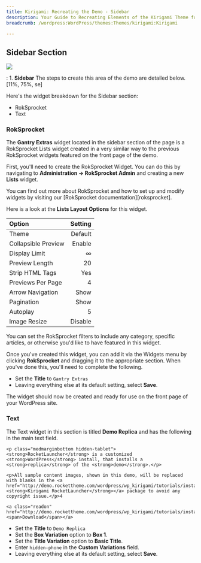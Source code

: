 ```yaml
---
title: Kirigami: Recreating the Demo - Sidebar
description: Your Guide to Recreating Elements of the Kirigami Theme for WordPress
breadcrumb: /wordpress:WordPress/themes:Themes/kirigami:Kirigami

---
```


Sidebar Section
-----
![][demo27]

:   1. **Sidebar** The steps to create this area of the demo are detailed below. [11%, 75%, se]

Here's the widget breakdown for the Sidebar section:

* RokSprocket
* Text

### RokSprocket
The **Gantry Extras** widget located in the sidebar section of the page is a RokSprocket Lists widget created in a very similar way to the previous RokSprocket widgets featured on the front page of the demo.

First, you'll need to create the RokSprocket Widget. You can do this by navigating to **Administration -> RokSprocket Admin** and creating a new **Lists** widget. 

You can find out more about RokSprocket and how to set up and modify widgets by visiting our [RokSprocket documentation][roksprocket].

Here is a look at the **Lists Layout Options** for this widget.

| Option              | Setting |  
| :------------------ | ------: |  
| Theme               | Default |  
| Collapsible Preview |  Enable |  
| Display Limit       |       ∞ |  
| Preview Length      |      20 |  
| Strip HTML Tags     |     Yes |  
| Previews Per Page   |       4 |  
| Arrow Navigation    |    Show |  
| Pagination          |    Show |  
| Autoplay            |       5 |  
| Image Resize        | Disable |  

You can set the RokSprocket filters to include any category, specific articles, or otherwise you'd like to have featured in this widget.

Once you've created this widget, you can add it via the Widgets menu by clicking **RokSprocket** and dragging it to the appropriate section. When you've done this, you'll need to complete the following.

* Set the **Title** to `Gantry Extras`
* Leaving everything else at its default setting, select **Save**.

The widget should now be created and ready for use on the front page of your WordPress site.

### Text
The Text widget in this section is titled **Demo Replica** and has the following in the main text field.

~~~
<p class="medmarginbottom hidden-tablet"><strong>RocketLauncher</strong> is a customized <strong>WordPress</strong> install, that installs a <strong>replica</strong> of the <strong>demo</strong>.</p>

<p>All sample content images, shown in this demo, will be replaced with blanks in the <a href="http://demo.rockettheme.com/wordpress/wp_kirigami/tutorials/installation/"><strong>Kirigami RocketLauncher</strong></a> package to avoid any copyright issue.</p>4

<a class="readon" href="http://demo.rockettheme.com/wordpress/wp_kirigami/tutorials/installation/"><span>Download</span></a>
~~~

* Set the **Title** to `Demo Replica`
* Set the **Box Variation** option to **Box 1**.
* Set the **Title Variation** option to **Basic Title**.
* Enter `hidden-phone` in the **Custom Variations** field.
* Leaving everything else at its default setting, select **Save**.

[demo27]: assets/wp_kirigami_demo_5.jpeg